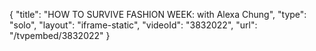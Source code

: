{
    "title": "HOW TO SURVIVE FASHION WEEK: with Alexa Chung",
    "type": "solo",
    "layout": "iframe-static",
    "videoId": "3832022",
    "url": "\/tvpembed\/3832022"
}